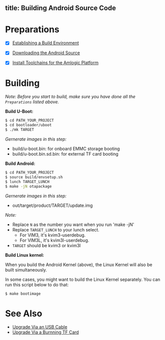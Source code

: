title: Building Android Source Code
---


# Preparations

- [x] [Establishing a Build Environment](http://source.android.com/source/initializing.html)
- [x] [Downloading the Android Source](/vim3/DownloadAndroidSourceCode.html)
- [x] [Install Toolchains for the Amlogic Platform](/vim3/InstallToolchains.html)


# Building

*Note: Before you start to build, make sure you have done all the `Preparations` listed above.*

**Build U-Boot:**

```sh
$ cd PATH_YOUR_PROJECT
$ cd bootloader/uboot
$ ./mk TARGET
```
*Gernerate images in this step:*

* build/u-boot.bin: for onboard EMMC storage booting
* build/u-boot.bin.sd.bin: for external TF card booting


**Build Android:**

```sh
$ cd PATH_YOUR_PROJECT
$ source build/envsetup.sh
$ lunch TARGET_LUNCH
$ make -jN otapackage
```

*Gernerate images in this step:*

* out/target/product/TARGET/update.img

*Note:*

* Replace `N` as the number you want when you run 'make -jN'
* Replace `TARGET_LUNCH` to your lunch select.
  * For VIM3, it's kvim3-userdebug.
  * For VIM3L, it's kvim3l-userdebug.
* `TARGET` should be kvim3 or kvim3l




**Build Linux kernel:**

When you build the Android Kernel (above), the Linux Kernel will also be built simultaneously.

In some cases, you might want to build the Linux Kernel separately. You can run this script below to do that:

```sh
$ make bootimage
```

# See Also
* [Upgrade Via an USB Cable](/vim3/UpgradeViaUSBCable.html)
* [Upgrade Via a Burnning TF Card](/vim3/UpgradeViaTFBurningCard.html)
